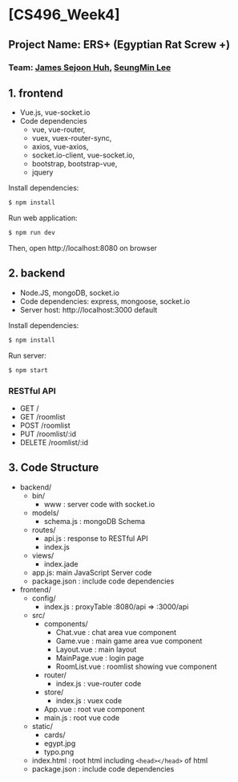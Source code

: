 # [CS496_Week4]
## Project Name: ERS+ (Egyptian Rat Screw +)
### Team: [James Sejoon Huh](https://github.com/kebobojames), [SeungMin Lee](https://github.com/iamlsm97)

## 1. frontend
- Vue.js, vue-socket.io
- Code dependencies
    - vue, vue-router,
    - vuex, vuex-router-sync,
    - axios, vue-axios,
    - socket.io-client, vue-socket.io,
    - bootstrap, bootstrap-vue,
    - jquery

Install dependencies:
```bash
$ npm install
```
Run web application:
```bash
$ npm run dev
```
Then, open http://localhost:8080 on browser

## 2. backend
- Node.JS, mongoDB, socket.io
- Code dependencies: express, mongoose, socket.io
- Server host: http://localhost:3000 default

Install dependencies:
```bash
$ npm install
```
Run server:
```bash
$ npm start
```

### RESTful API
- GET /
- GET /roomlist
- POST /roomlist
- PUT /roomlist/:id
- DELETE /roomlist/:id

## 3. Code Structure

- backend/
    - bin/
        - www : server code with socket.io
    - models/
        - schema.js : mongoDB Schema
    - routes/
        - api.js : response to RESTful API
        - index.js
    - views/
        - index.jade
    - app.js: main JavaScript Server code
    - package.json : include code dependencies
- frontend/
    - config/
        - index.js : proxyTable :8080/api => :3000/api
    - src/
        - components/
            - Chat.vue : chat area vue component
            - Game.vue : main game area vue component
            - Layout.vue : main layout
            - MainPage.vue : login page
            - RoomList.vue : roomlist showing vue component
        - router/
            - index.js : vue-router code
        - store/
            - index.js : vuex code
        - App.vue : root vue component
        - main.js : root vue code
    - static/
        - cards/ 
        - egypt.jpg 
        - typo.png 
    - index.html : root html including `<head></head>` of html
    - package.json : include code dependencies
